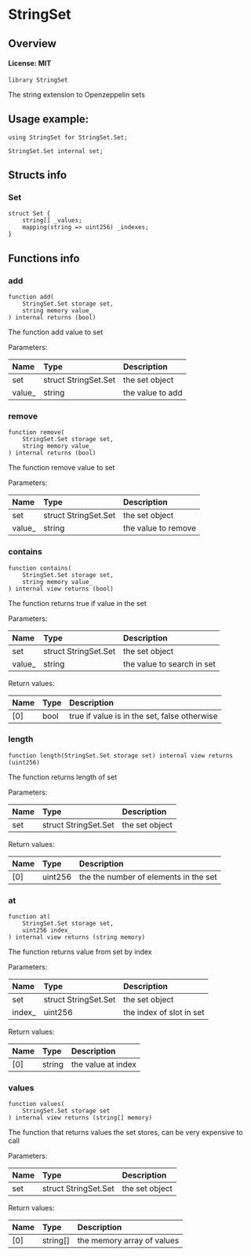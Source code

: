 # StringSet

## Overview

#### License: MIT

```solidity
library StringSet
```

The string extension to Openzeppelin sets

## Usage example:

```
using StringSet for StringSet.Set;

StringSet.Set internal set;
```
## Structs info

### Set

```solidity
struct Set {
	string[] _values;
	mapping(string => uint256) _indexes;
}
```


## Functions info

### add

```solidity
function add(
    StringSet.Set storage set,
    string memory value_
) internal returns (bool)
```

The function add value to set


Parameters:

| Name   | Type                 | Description      |
| :----- | :------------------- | :--------------- |
| set    | struct StringSet.Set | the set object   |
| value_ | string               | the value to add |

### remove

```solidity
function remove(
    StringSet.Set storage set,
    string memory value_
) internal returns (bool)
```

The function remove value to set


Parameters:

| Name   | Type                 | Description         |
| :----- | :------------------- | :------------------ |
| set    | struct StringSet.Set | the set object      |
| value_ | string               | the value to remove |

### contains

```solidity
function contains(
    StringSet.Set storage set,
    string memory value_
) internal view returns (bool)
```

The function returns true if value in the set


Parameters:

| Name   | Type                 | Description                 |
| :----- | :------------------- | :-------------------------- |
| set    | struct StringSet.Set | the set object              |
| value_ | string               | the value to search in set  |


Return values:

| Name | Type | Description                                  |
| :--- | :--- | :------------------------------------------- |
| [0]  | bool | true if value is in the set, false otherwise |

### length

```solidity
function length(StringSet.Set storage set) internal view returns (uint256)
```

The function returns length of set


Parameters:

| Name | Type                 | Description     |
| :--- | :------------------- | :-------------- |
| set  | struct StringSet.Set | the set object  |


Return values:

| Name | Type    | Description                           |
| :--- | :------ | :------------------------------------ |
| [0]  | uint256 | the the number of elements in the set |

### at

```solidity
function at(
    StringSet.Set storage set,
    uint256 index_
) internal view returns (string memory)
```

The function returns value from set by index


Parameters:

| Name   | Type                 | Description               |
| :----- | :------------------- | :------------------------ |
| set    | struct StringSet.Set | the set object            |
| index_ | uint256              | the index of slot in set  |


Return values:

| Name | Type   | Description        |
| :--- | :----- | :----------------- |
| [0]  | string | the value at index |

### values

```solidity
function values(
    StringSet.Set storage set
) internal view returns (string[] memory)
```

The function that returns values the set stores, can be very expensive to call


Parameters:

| Name | Type                 | Description     |
| :--- | :------------------- | :-------------- |
| set  | struct StringSet.Set | the set object  |


Return values:

| Name | Type     | Description                |
| :--- | :------- | :------------------------- |
| [0]  | string[] | the memory array of values |
